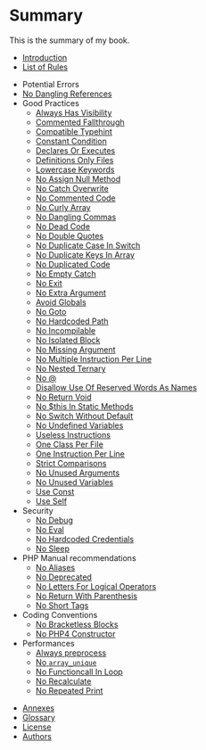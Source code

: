 # Summary

This is the summary of my book.

* [Introduction](README.md)
* [List of Rules](rules/README.md)
<!-- rules -->
  * Potential Errors
   * [No Dangling References](rules/no-dangling-reference.md)
 * Good Practices
   * [Always Has Visibility](rules/always-have-visibility.md)
   * [Commented Fallthrough](rules/commented-fallthrough.md)
   * [Compatible Typehint](rules/compatible-typehint.md)
   * [Constant Condition](rules/constant-condition.md)
   * [Declares Or Executes](rules/declares-or-executes.md)
   * [Definitions Only Files](rules/definitions-only.md)
   * [Lowercase Keywords](rules/lowercase-keyword.md)
   * [No Assign Null Method](rules/no-assign-null-method.md)
   * [No Catch Overwrite](rules/no-catch-overwrite.md)
   * [No Commented Code](rules/no-commented-code.md)
   * [No Curly Array](rules/no-curly-array.md)
   * [No Dangling Commas](rules/no-dangling-commas.md)
   * [No Dead Code](rules/no-dead-code.md)
   * [No Double Quotes](rules/no-double-quote.md)
   * [No Duplicate Case In Switch](rules/no-duplicate-case.md)
   * [No Duplicate Keys In Array](rules/no-duplicate-key.md)
   * [No Duplicated Code](rules/no-duplicated-code.md)
   * [No Empty Catch](rules/no-empty-catch.md)
   * [No Exit](rules/no-exit.md)
   * [No Extra Argument](rules/no-extra-argument.md)
   * [Avoid Globals](rules/no-global.md)
   * [No Goto](rules/no-goto.md)
   * [No Hardcoded Path](rules/no-hardcoded-path.md)
   * [No Incompilable](rules/no-incompilable.md)
   * [No Isolated Block](rules/no-isolated-block.md)
   * [No Missing Argument](rules/no-missing-argument.md)
   * [No Multiple Instruction Per Line](rules/no-multiple-instruction-per-line.md)
   * [No Nested Ternary](rules/no-nested-ternary.md)
   * [No @](rules/no-noscream.md)
   * [Disallow Use Of Reserved Words As Names](rules/no-reserved-keywords.md)
   * [No Return Void](rules/no-return-void.md)
   * [No $this In Static Methods](rules/no-static-this.md)
   * [No Switch Without Default](rules/no-switch-without-default.md)
   * [No Undefined Variables](rules/no-undefined-variables.md)
   * [Useless Instructions](rules/no-useless-instruction.md)
   * [One Class Per File](rules/one-class-per-file.md)
   * [One Instruction Per Line](rules/one-instruction-per-line.md)
   * [Strict Comparisons](rules/strict-comparisons.md)
   * [No Unused Arguments](rules/unused-arguments.md)
   * [No Unused Variables](rules/unused-variable.md)
   * [Use Const](rules/use-const.md)
   * [Use Self](rules/use-self.md)
 * Security
   * [No Debug](rules/no-debug.md)
   * [No Eval](rules/no-eval.md)
   * [No Hardcoded Credentials](rules/no-hardcoded-credential.md)
   * [No Sleep ](rules/no-sleep.md)
 * PHP Manual recommendations
   * [No Aliases](rules/no-aliases.md)
   * [No Deprecated](rules/no-deprecated.md)
   * [No Letters For Logical Operators](rules/no-letter-logical.md)
   * [No Return With Parenthesis](rules/no-return-with-parenthesis.md)
   * [No Short Tags](rules/no-short-tags.md)
 * Coding Conventions
   * [No Bracketless Blocks](rules/no-bracketless-blocks.md)
   * [No PHP4 Constructor](rules/no-php4-constructor.md)
 * Performances
   * [Always preprocess](rules/always-preprocess.md)
   * [No `array_unique`](rules/no-array-unique.md)
   * [No Functioncall In Loop](rules/no-functioncal-in-loop.md)
   * [No Recalculate](rules/no-recalculate.md)
   * [No Repeated Print](rules/no-repeated-print.md)
<!-- rules -->
* [Annexes](ANNEXES.md)
 * [Glossary](GLOSSARY.md)
 * [License](LICENSE.md)
 * [Authors](AUTHORS.md)
